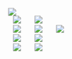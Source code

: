 <img src="https://capsule-render.vercel.app/api?type=Wave&color=auto&height=300&section=header&text=JeongHo Park&fontSize=50&color=black" />




<div>
<img src="https://img.shields.io/badge/Java-fffff0?style=flat-square&logo=Java&logoColor=red" style="height : auto; margin-left : 10px; margin-right : 10px;"/></a>&nbsp;
<img src="https://img.shields.io/badge/Python-fffff0?style=flat-square&logo=Python&logoColor=#008d62" style="height : auto; margin-left : 10px; margin-right : 10px;"/></a>&nbsp;
</br>
<img src="https://img.shields.io/badge/HTML5-E34F26?style=flat-square&logo=HTML5&logoColor=white" style="height : auto; margin-left : 10px; margin-right : 10px;"/></a>&nbsp;
<img src="https://img.shields.io/badge/CSS3-1572B6?style=flat-square&logo=CSS3&logoColor=white" style="height : auto; margin-left : 10px; margin-right : 10px;"/></a>&nbsp;
<img src="https://img.shields.io/badge/JavaScript-F7DF1E?style=flat-square&logo=JavaScript&logoColor=white" style="height : auto; margin-left : 10px; margin-right : 10px;"/></a>&nbsp;
</br>
<img src="https://img.shields.io/badge/JQuery-4479A1?style=flat-square&logo=JQuery&logoColor=white" style="height : auto; margin-left : 10px; margin-right : 10px;"/></a>&nbsp;
<img src="https://img.shields.io/badge/Ajax-4479A1?style=flat-square&logo=Ajax&logoColor=white" style="height : auto; margin-left : 10px; margin-right : 10px;"/></a>&nbsp;
</br>
<img src="https://img.shields.io/badge/Git-black?style=flat-square&logo=Git&logoColor=red" style="height : auto; margin-left : 10px; margin-right : 10px;"/></a>&nbsp;
<img src="https://img.shields.io/badge/Github-black?style=flat-square&logo=Github&logoColor=red" style="height : auto; margin-left : 10px; margin-right : 10px;"/></a>&nbsp;
</br>
